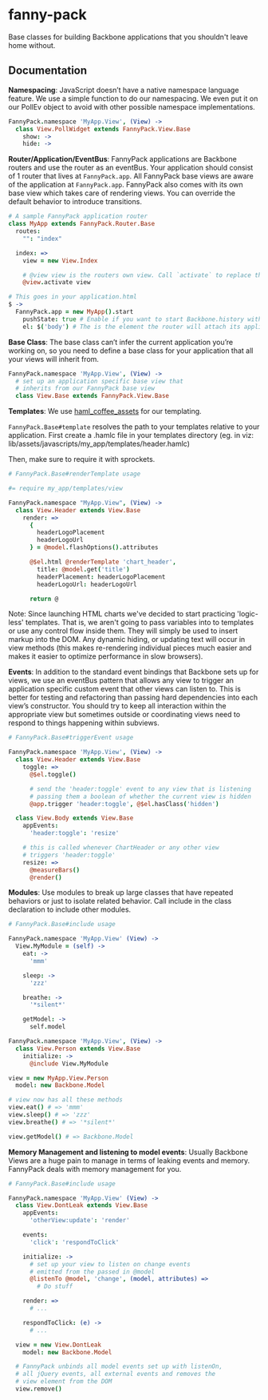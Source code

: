 # fanny-pack

Base classes for building Backbone applications that you shouldn't leave home without.

## Documentation

**Namespacing**: JavaScript doesn’t have a native namespace language feature. We use a simple function to do our namespacing. We even put it on our PollEv object to avoid with other possible namespace implementations.

```coffee
FannyPack.namespace 'MyApp.View', (View) ->
  class View.PollWidget extends FannyPack.View.Base
    show: ->
    hide: ->
```
**Router/Application/EventBus**: FannyPack applications are Backbone routers and use the router as an eventBus. Your application should consist of 1 router that lives at ```FannyPack.app```. All FannyPack base views are aware of the application at ```FannyPack.app```. FannyPack also comes with its own base view which takes care of rendering views. You can override the default behavior to introduce transitions.

```coffee
# A sample FannyPack application router
class MyApp extends FannyPack.Router.Base
  routes:
    "": "index"

  index: =>
    view = new View.Index

    # @view view is the routers own view. Call `activate` to replace the existing rendered view with the new view
    @view.activate view

# This goes in your application.html
$ ->
  FannyPack.app = new MyApp().start
    pushState: true # Enable if you want to start Backbone.history with pushState
    el: $('body') # The is the element the router will attach its application view to
```

**Base Class**: The base class can’t infer the current application you’re working on, so you need to define a base class for your application that all your views will inherit from.

```coffee
FannyPack.namespace 'MyApp.View', (View) ->
  # set up an application specific base view that
  # inherits from our FannyPack base view
  class View.Base extends FannyPack.View.Base
```

**Templates**: We use [haml\_coffee\_assets](https://github.com/netzpirat/haml_coffee_assets) for our templating.

`FannyPack.Base#template` resolves the path to your templates relative to your application. First create a .hamlc file in your templates directory (eg. in viz: lib/assets/javascripts/my_app/templates/header.hamlc)

Then, make sure to require it with sprockets.

```coffee
# FannyPack.Base#renderTemplate usage

#= require my_app/templates/view

FannyPack.namespace "MyApp.View", (View) ->
  class View.Header extends View.Base
    render: =>
      {
        headerLogoPlacement
        headerLogoUrl
      } = @model.flashOptions().attributes

      @$el.html @renderTemplate 'chart_header',
        title: @model.get('title')
        headerPlacement: headerLogoPlacement
        headerLogoUrl: headerLogoUrl

      return @
```

Note: Since launching HTML charts we've decided to start practicing 'logic-less' templates. That is, we aren't going to pass variables into to templates or use any control flow inside them. They will simply be used to insert markup into the DOM. Any dynamic hiding, or updating text will occur in view methods (this makes re-rendering individual pieces much easier and makes it easier to optimize performance in slow browsers).

**Events**: In addition to the standard event bindings that Backbone sets up for views, we use an eventBus pattern that allows any view to trigger an application specific custom event that other views can listen to. This is better for testing and refactoring than passing hard dependencies into each view’s constructor. You should try to keep all interaction within the appropriate view but sometimes outside or coordinating views need to respond to things happening within subviews.

```coffee
# FannyPack.Base#triggerEvent usage

FannyPack.namespace 'MyApp.View', (View) ->
  class View.Header extends View.Base
    toggle: =>
      @$el.toggle()

      # send the 'header:toggle' event to any view that is listening
      # passing them a boolean of whether the current view is hidden
      @app.trigger 'header:toggle', @$el.hasClass('hidden')

  class View.Body extends View.Base
    appEvents:
      'header:toggle': 'resize'

    # this is called whenever ChartHeader or any other view
    # triggers 'header:toggle'
    resize: =>
      @measureBars()
      @render()
```

**Modules**: Use modules to break up large classes that have repeated behaviors or just to isolate related behavior. Call include in the class declaration to include other modules.

```coffee
# FannyPack.Base#include usage

FannyPack.namespace 'MyApp.View' (View) ->
  View.MyModule = (self) ->
    eat: ->
      'mmm'

    sleep: ->
      'zzz'

    breathe: ->
      '*silent*'

    getModel: ->
      self.model

FannyPack.namespace 'MyApp.View', (View) ->
  class View.Person extends View.Base
    initialize: ->
      @include View.MyModule

view = new MyApp.View.Person
  model: new Backbone.Model

# view now has all these methods
view.eat() # => 'mmm'
view.sleep() # => 'zzz'
view.breathe() # => '*silent*'

view.getModel() # => Backbone.Model
```

**Memory Management and listening to model events**: Usually Backbone Views are a huge pain to manage in terms of leaking events and memory. FannyPack deals with memory management for you.

```coffee
# FannyPack.Base#include usage

FannyPack.namespace 'MyApp.View' (View) ->
  class View.DontLeak extends View.Base
    appEvents:
      'otherView:update': 'render'

    events:
      'click': 'respondToClick'

    initialize: ->
      # set up your view to listen on change events
      # emitted from the passed in @model
      @listenTo @model, 'change', (model, attributes) =>
        # Do stuff

    render: =>
      # ...

    respondToClick: (e) ->
      # ...

  view = new View.DontLeak
    model: new Backbone.Model

  # FannyPack unbinds all model events set up with listenOn,
  # all jQuery events, all external events and removes the
  # view element from the DOM
  view.remove()
```
